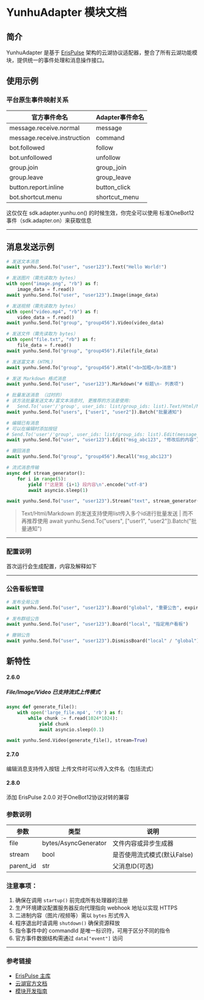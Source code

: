 # YunhuAdapter 模块文档

## 简介
YunhuAdapter 是基于 [ErisPulse](https://github.com/ErisPulse/ErisPulse/) 架构的云湖协议适配器，整合了所有云湖功能模块，提供统一的事件处理和消息操作接口。

## 使用示例

### 平台原生事件映射关系
| 官方事件命名 | Adapter事件命名 |
|--------------|----------------|
| message.receive.normal | message |
| message.receive.instruction | command |
| bot.followed | follow |
| bot.unfollowed | unfollow |
| group.join | group_join |
| group.leave | group_leave |
| button.report.inline | button_click |
| bot.shortcut.menu | shortcut_menu |
这仅仅在 sdk.adapter.yunhu.on() 的时候生效，你完全可以使用 标准OneBot12 事件（sdk.adapter.on）来获取信息

---

## 消息发送示例

```python
# 发送文本消息
await yunhu.Send.To("user", "user123").Text("Hello World!")

# 发送图片（需先读取为 bytes）
with open("image.png", "rb") as f:
    image_data = f.read()
await yunhu.Send.To("user", "user123").Image(image_data)

# 发送视频（需先读取为 bytes）
with open("video.mp4", "rb") as f:
    video_data = f.read()
await yunhu.Send.To("group", "group456").Video(video_data)

# 发送文件（需先读取为 bytes）
with open("file.txt", "rb") as f:
    file_data = f.read()
await yunhu.Send.To("group", "group456").File(file_data)

# 发送富文本 (HTML)
await yunhu.Send.To("group", "group456").Html("<b>加粗</b>消息")

# 发送 Markdown 格式消息
await yunhu.Send.To("user", "user123").Markdown("# 标题\n- 列表项")

# 批量发送消息 （过时的）
# 该方法批量发送文本/富文本消息时, 更推荐的方法是使用: 
#   Send.To('user'/'group', user_ids: list/group_ids: list).Text/Html/Markdown(message, buttons = None, parent_id = None)
await yunhu.Send.To("users", ["user1", "user2"]).Batch("批量通知")

# 编辑已有消息
# 可以在编辑时添加按钮
# Send.To('user'/'group', user_ids: list/group_ids: list).Edit(message_id, message, buttons = None)
await yunhu.Send.To("user", "user123").Edit("msg_abc123", "修改后的内容")

# 撤回消息
await yunhu.Send.To("group", "group456").Recall("msg_abc123")

# 流式消息传输
async def stream_generator():
    for i in range(5):
        yield f"这是第 {i+1} 段内容\n".encode("utf-8")
        await asyncio.sleep(1)

await yunhu.Send.To("user", "user123").Stream("text", stream_generator())
```
> Text/Html/Markdown 的发送支持使用list传入多个id进行批量发送 | 而不再推荐使用 await yunhu.Send.To("users", ["user1", "user2"]).Batch("批量通知")
---

### 配置说明
首次运行会生成配置，内容及解释如下


---

### 公告看板管理

```python
# 发布全局公告
await yunhu.Send.To("user", "user123").Board("global", "重要公告", expire_time=86400)

# 发布群组公告
await yunhu.Send.To("user", "user123").Board("local", "指定用户看板")

# 撤销公告
await yunhu.Send.To("user", "user123").DismissBoard("local" / "global")
```

## 新特性

#### 2.6.0
##### File/Image/Video 已支持流式上传模式
```python
async def generate_file():
    with open('large_file.mp4', 'rb') as f:
        while chunk := f.read(1024*1024):
            yield chunk
            await asyncio.sleep(0.1)

await yunhu.Send.Video(generate_file(), stream=True)
```
#### 2.7.0
编辑消息支持传入按钮
上传文件时可以传入文件名（包括流式）

#### 2.8.0
添加 ErisPulse 2.0.0 对于OneBot12协议对转的兼容

### 参数说明
| 参数 | 类型 | 说明 |
|------|------|------|
| file | bytes/AsyncGenerator | 文件内容或异步生成器 |
| stream | bool | 是否使用流式模式(默认False) |
| parent_id | str | 父消息ID(可选) |


### 注意事项：

1. 确保在调用 `startup()` 前完成所有处理器的注册
2. 生产环境建议配置服务器反向代理指向 webhook 地址以实现 HTTPS
3. 二进制内容（图片/视频等）需以 `bytes` 形式传入
4. 程序退出时请调用 `shutdown()` 确保资源释放
5. 指令事件中的 commandId 是唯一标识符，可用于区分不同的指令
6. 官方事件数据结构需通过 `data["event"]` 访问

---

### 参考链接

- [ErisPulse 主库](https://github.com/ErisPulse/ErisPulse/)
- [云湖官方文档](https://www.yhchat.com/document/1-3)
- [模块开发指南](https://github.com/ErisPulse/ErisPulse/tree/main/docs/DEVELOPMENT.md)
